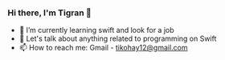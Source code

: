 ### Hi there, I'm Tigran 👋

- 🌱 I’m currently learning swift and look for a job
- 💬 Let's talk about anything related to programming on Swift 
- 📫 How to reach me: Gmail - tikohay12@gmail.com
